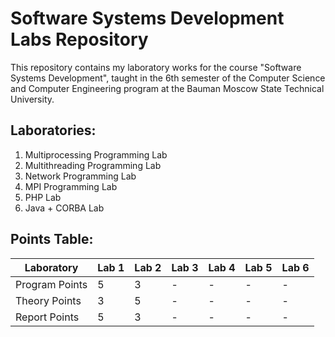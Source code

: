 # Software Systems Development Labs Repository

This repository contains my laboratory works for the course "Software Systems Development", taught in the 6th semester of the Computer Science and Computer Engineering program at the Bauman Moscow State Technical University.

## Laboratories:

1. Multiprocessing Programming Lab
2. Multithreading Programming Lab
3. Network Programming Lab
4. MPI Programming Lab
5. PHP Lab
6. Java + CORBA Lab

## Points Table:

| Laboratory       | Lab 1 | Lab 2 | Lab 3 | Lab 4 | Lab 5 | Lab 6 |
|------------------|-------|-------|-------|-------|-------|-------|
| Program Points   |   5   |   3   |   -   |   -   |   -   |   -   |
| Theory Points    |   3   |   5   |   -   |   -   |   -   |   -   |
| Report Points    |   5   |   3   |   -   |   -   |   -   |   -   |
